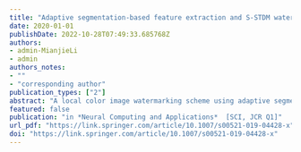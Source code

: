 ```yaml
---
title: "Adaptive segmentation-based feature extraction and S-STDM watermarking method for color image"
date: 2020-01-01
publishDate: 2022-10-28T07:49:33.685768Z
authors: 
- admin-MianjieLi
- admin
authors_notes:
- ""
- "corresponding author"
publication_types: ["2"]
abstract: "A local color image watermarking scheme using adaptive segmentation-based feature extraction (ASFE) and singular value decomposition-based spread transform dither modulation (S-STDM) is proposed in this paper. The proposed ASFE can adaptively extract feature regions from blocks segmented by the simple linear iterative clustering. In addition, the stationary wavelet transform is employed to decompose each of the extracted feature regions because of its shift invariance. Consequently, the novel S-STDM watermarking method is proposed, where we employ singular value decomposition to calculate the approximation coefficients and then select the generated diagonal elements from the decomposed diagonal matrix for watermark message embedding. The experimental results show that the proposed scheme is superior to the existing schemes under various attacks."
featured: false
publication: "in *Neural Computing and Applications*  [SCI, JCR Q1]"
url_pdf: "https://link.springer.com/article/10.1007/s00521-019-04428-x"
doi: "https://link.springer.com/article/10.1007/s00521-019-04428-x"
---
```


